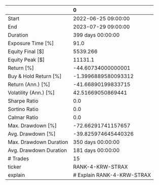|                        | 0                          |
|:-----------------------|:---------------------------|
| Start                  | 2022-06-25 09:00:00        |
| End                    | 2023-07-29 09:00:00        |
| Duration               | 399 days 00:00:00          |
| Exposure Time [%]      | 91.0                       |
| Equity Final [$]       | 5539.266                   |
| Equity Peak [$]        | 11131.1                    |
| Return [%]             | -44.60734000000001         |
| Buy & Hold Return [%]  | -1.3996889580093312        |
| Return (Ann.) [%]      | -41.66890199833715         |
| Volatility (Ann.) [%]  | 42.51669050869441          |
| Sharpe Ratio           | 0.0                        |
| Sortino Ratio          | 0.0                        |
| Calmar Ratio           | 0.0                        |
| Max. Drawdown [%]      | -72.66291741157657         |
| Avg. Drawdown [%]      | -39.825974645440326        |
| Max. Drawdown Duration | 350 days 00:00:00          |
| Avg. Drawdown Duration | 181 days 00:00:00          |
| # Trades               | 15                         |
| ticker                 | RANK-4-KRW-STRAX           |
| explain                | # Explain RANK-4-KRW-STRAX |